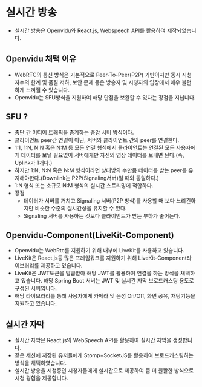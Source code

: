 # 실시간 방송
- 실시간 방송은 Openvidu와 React.js, Webspeech API를 활용하여 제작되었습니다.

## Openvidu 채택 이유
- WebRTC의 통신 방식은 기본적으로 Peer-To-Peer(P2P) 기반이지만 동시 시청자수의 한계 및 품질 저하, 보안 문제 등은 방송자 및 시청자의 입장에서 매우 불편하게 느껴질 수 있습니다.
- Openvidu는 SFU방식을 지원하여 해당 단점을 보완할 수 있다는 장점을 지닙니다.

## SFU ?
- 종단 간 미디어 트래픽을 중계하는 중앙 서버 방식이다.
- 클라이언트 peer간 연결이 아닌, 서버와 클라이언트 간의 peer를 연결한다.
- 1:1, 1:N, N:N 혹은 N:M 등 모든 연결 형식에서 클라이언트는 연결된 모든 사용자에게 데이터를 보낼 필요없이 서버에게만 자신의 영상 데이터를 보내면 된다.(즉, Uplink가 1개다.)
- 하지만 1:N, N:N 혹은 N:M 형식이라면 상대방의 수만큼 데이터를 받는 peer를 유지해야한다.(Downlink는 P2P(Signaling서버)일 때와 동일하다.)
- 1:N 형식 또는 소규모 N:M 형식의 실시간 스트리밍에 적합하다.
- 장점
  - 데이터가 서버를 거치고 Signaling 서버(P2P 방식)를 사용할 때 보다 느리긴하지만 비슷한 수준의 실시간성을 유지할 수 있다.
  - Signaling 서버를 사용하는 것보다 클라이언트가 받는 부하가 줄어든다.

## Openvidu-Component(LiveKit-Component)
- Openvidu는 WebRtc를 지원하기 위해 내부에 LiveKit를 사용하고 있습니다.
- LiveKit은 React.js등 많은 프레임워크를 지원하기 위해 LiveKit-Component라이브러리를 제공하고 있습니다.
- LiveKit은 JWT토큰을 발급받아 해당 JWT를 활용하여 연결을 하는 방식을 채택하고 있습니다. 해당 Spring Boot 서버는 JWT 및 실시간 자막 브로드캐스팅 용도로 구성된 서버입니다.
- 해당 라이브러리를 통해 사용자에게 카메라 및 음성 On/Off, 화면 공유, 채팅기능을 지원하고 있습니다.

## 실시간 자막
- 실시간 자막은 React.js의 WebSpeech API를 활용하여 실시간 자막을 생성합니다.
- 같은 세션에 저장된 유저들에게 Stomp+SocketJS를 활용하여 브로드캐스팅하는 방식을 채택하였습니다.
- 실시간 방송을 시청중인 시청자들에게 실시간으로 제공하여 좀 더 원활한 방식으로 시청 경험을 제공합니다.
